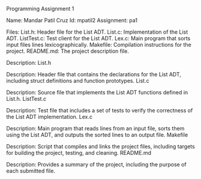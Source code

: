 Programming Assignment 1

Name: Mandar Patil 
Cruz Id: mpatil2
Assignment: pa1

Files:
    List.h: Header file for the List ADT.
    List.c: Implementation of the List ADT.
    ListTest.c: Test client for the List ADT.
    Lex.c: Main program that sorts input files lines lexicographically.
    Makefile: Compilation instructions for the project.
    README.md: The project description file.

Description: 
List.h

Description: Header file that contains the declarations for the List ADT, including struct definitions and function prototypes.
List.c

Description: Source file that implements the List ADT functions defined in List.h.
ListTest.c

Description: Test file that includes a set of tests to verify the correctness of the List ADT implementation.
Lex.c

Description: Main program that reads lines from an input file, sorts them using the List ADT, and outputs the sorted lines to an output file.
Makefile

Description: Script that compiles and links the project files, including targets for building the project, testing, and cleaning.
README.md

Description: Provides a summary of the project, including the purpose of each submitted file.
